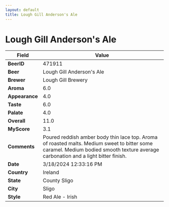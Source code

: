 ```yaml
---
layout: default
title: Lough Gill Anderson's Ale
---
```


# Lough Gill Anderson's Ale

| Field         | Value     |
|---------------|-----------|
| **BeerID** | 471911 |
| **Beer** | Lough Gill Anderson's Ale |
| **Brewer** | Lough Gill Brewery |
| **Aroma** | 6.0 |
| **Appearance** | 4.0 |
| **Taste** | 6.0 |
| **Palate** | 4.0 |
| **Overall** | 11.0 |
| **MyScore** | 3.1 |
| **Comments** | Poured reddish amber body thin lace top. Aroma of roasted malts. Medium sweet to bitter some caramel. Medium bodied smooth texture average carbonation and a light bitter finish. |
| **Date** | 3/18/2024 12:33:16 PM |
| **Country** | Ireland |
| **State** | County Sligo |
| **City** | Sligo |
| **Style** | Red Ale - Irish |
